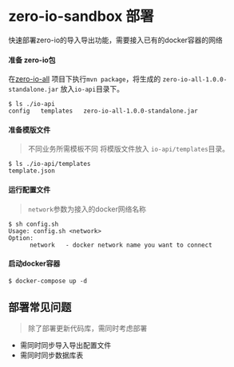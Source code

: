 # zero-io-sandbox 部署

快速部署zero-io的导入导出功能，需要接入已有的docker容器的网络

#### 准备 zero-io包

在[zero-io-all](../zero-io-all) 项目下执行`mvn package`，将生成的 `zero-io-all-1.0.0-standalone.jar` 放入`io-api`目录下。

```
$ ls ./io-api
config   templates   zero-io-all-1.0.0-standalone.jar
```

#### 准备模版文件

> 不同业务所需模板不同 将模版文件放入 `io-api/templates`目录。

```
$ ls ./io-api/templates
template.json
```

#### 运行配置文件

> `network`参数为接入的docker网络名称

```
$ sh config.sh
Usage: config.sh <network>
Option:
      network   - docker network name you want to connect
```

#### 启动docker容器

```
$ docker-compose up -d
```

## 部署常见问题

> 除了部署更新代码库，需同时考虑部署

* 需同时同步导入导出配置文件
* 需同时同步数据库表

